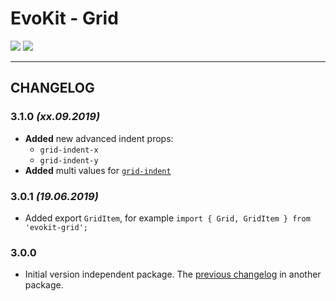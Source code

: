 [README]: /packages/evokit-grid/README.md

[grid-indent]: /packages/evokit-grid/?id=grid-indent

# EvoKit - Grid

[![](https://img.shields.io/npm/v/evokit-grid.svg)](https://www.npmjs.com/package/evokit-grid)
[![](https://img.shields.io/badge/page-README-42b983)][README]

---

## CHANGELOG

### 3.1.0 *(xx.09.2019)*

- **Added** new advanced indent props:
     - `grid-indent-x`
     - `grid-indent-y`
- **Added** multi values for [`grid-indent`][grid-indent]

### 3.0.1 *(19.06.2019)*

- Added export `GridItem`, for example `import { Grid, GridItem } from 'evokit-grid';`

### 3.0.0

- Initial version independent package. The [previous changelog](/packages/evokit/CHANGELOG.md) in another package.
